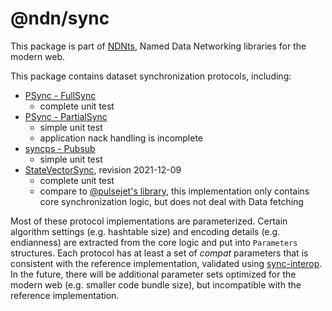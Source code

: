 # @ndn/sync

This package is part of [NDNts](https://yoursunny.com/p/NDNts/), Named Data Networking libraries for the modern web.

This package contains dataset synchronization protocols, including:

* [PSync - FullSync](https://github.com/named-data/PSync)
  * complete unit test
* [PSync - PartialSync](https://github.com/named-data/PSync)
  * simple unit test
  * application nack handling is incomplete
* [syncps - Pubsub](https://github.com/pollere/DNMP-v2/tree/main/syncps)
  * simple unit test
* [StateVectorSync](https://named-data.github.io/StateVectorSync/Specification.html), revision 2021-12-09
  * complete unit test
  * compare to [@pulsejet's library](https://github.com/pulsejet/ndnts-svs), this implementation only contains core synchronization logic, but does not deal with Data fetching

Most of these protocol implementations are parameterized.
Certain algorithm settings (e.g. hashtable size) and encoding details (e.g. endianness) are extracted from the core logic and put into `Parameters` structures.
Each protocol has at least a set of *compat* parameters that is consistent with the reference implementation, validated using [sync-interop](../../integ/sync-interop/).
In the future, there will be additional parameter sets optimized for the modern web (e.g. smaller code bundle size), but incompatible with the reference implementation.
